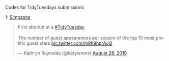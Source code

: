 Codes for TidyTuesdays submissions 


1: [Simpsons](https://github.com/katywren/myrepo/blob/master/TidyTuesdays/29_8_19_Simpsons.R) 
<blockquote class="twitter-tweet"><p lang="en" dir="ltr">First attempt at a <a href="https://twitter.com/hashtag/TidyTuesday?src=hash&amp;ref_src=twsrc%5Etfw">#TidyTuesday</a> <br><br>The number of guest appearances per season of the top 10 most prolific guest stars <a href="https://t.co/m9h9hprAoQ">pic.twitter.com/m9h9hprAoQ</a></p>&mdash; Kathryn Reynolds (@katywrens) <a href="https://twitter.com/katywrens/status/1166776609527009281?ref_src=twsrc%5Etfw">August 28, 2019</a></blockquote> 
